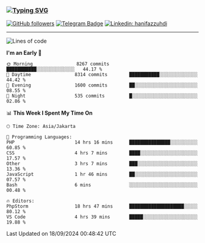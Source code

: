 ### [![Typing SVG](https://readme-typing-svg.herokuapp.com?font=lato&size=22&lines=Hi+There+👋)](https://git.io/typing-svg) 

[![GitHub followers](https://img.shields.io/github/followers/hanifazzuhdi?label=Follow&style=social)](https://github.com/hanifazzuhdi/?tab=follow) 
[![Telegram Badge](https://img.shields.io/badge/-hanif0198-blue?style=social&logo=telegram&link=https://www.t.me/hanif0198/)](https://www.t.me/hanif0198/) 
[![Linkedin: hanifazzuhdi](https://img.shields.io/badge/-hanifazzuhdi-blue?style=flat-square&logo=Linkedin&logoColor=white&link=https://www.linkedin.com/in/hanif-az-zuhdi-69688019b/)](https://www.linkedin.com/in/hanif-az-zuhdi-69688019b/) 

<hr/>

<!--START_SECTION:waka-->
![Lines of code](https://img.shields.io/badge/From%20Hello%20World%20I%27ve%20Written-64.8%20million%20lines%20of%20code-blue)

**I'm an Early 🐤** 

```text
🌞 Morning                8267 commits        ███████████░░░░░░░░░░░░░░   44.17 % 
🌆 Daytime                8314 commits        ███████████░░░░░░░░░░░░░░   44.42 % 
🌃 Evening                1600 commits        ██░░░░░░░░░░░░░░░░░░░░░░░   08.55 % 
🌙 Night                  535 commits         █░░░░░░░░░░░░░░░░░░░░░░░░   02.86 % 
```


📊 **This Week I Spent My Time On** 

```text
🕑︎ Time Zone: Asia/Jakarta

💬 Programming Languages: 
PHP                      14 hrs 16 mins      ███████████████░░░░░░░░░░   60.85 % 
CSS                      4 hrs 7 mins        ████░░░░░░░░░░░░░░░░░░░░░   17.57 % 
Other                    3 hrs 7 mins        ███░░░░░░░░░░░░░░░░░░░░░░   13.36 % 
JavaScript               1 hr 46 mins        ██░░░░░░░░░░░░░░░░░░░░░░░   07.57 % 
Bash                     6 mins              ░░░░░░░░░░░░░░░░░░░░░░░░░   00.48 % 

🔥 Editors: 
PhpStorm                 18 hrs 47 mins      ████████████████████░░░░░   80.12 % 
VS Code                  4 hrs 39 mins       █████░░░░░░░░░░░░░░░░░░░░   19.88 % 
```


 Last Updated on 18/09/2024 00:48:42 UTC
<!--END_SECTION:waka-->
